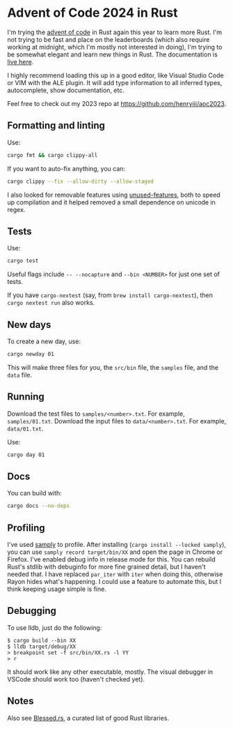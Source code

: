 # Advent of Code 2024 in Rust

I'm trying the [advent of code](https://adventofcode.com/2024) in Rust again this
year to learn more Rust. I'm not trying to be fast and place on the leaderboards
(which also require working at midnight, which I'm mostly not interested in
doing), I'm trying to be somewhat elegant and learn new things in Rust. The
documentation is [live here](https://henryiii.github.io/aoc2024).

I highly recommend loading this up in a good editor, like Visual Studio Code or
VIM with the ALE plugin. It will add type information to all inferred types,
autocomplete, show documentation, etc.

Feel free to check out my 2023 repo at <https://github.com/henryiii/aoc2023>.

## Formatting and linting

Use:

```bash
cargo fmt && cargo clippy-all
```

If you want to auto-fix anything, you can:

```bash
cargo clippy --fix --allow-dirty --allow-staged
```

I also looked for removable features using
[unused-features](https://crates.io/crates/cargo-unused-features), both to
speed up compilation and it helped removed a small dependence on unicode in
regex.

## Tests

Use:

```bash
cargo test
```

Useful flags include `-- --nocapture` and `--bin <NUMBER>` for just one set of tests.

If you have `cargo-nextest` (say, from `brew install cargo-nextest`), then
`cargo nextest run` also works.

## New days

To create a new day, use:

```bash
cargo newday 01
```

This will make three files for you, the `src/bin` file, the `samples` file, and
the `data` file.

## Running

Download the test files to `samples/<number>.txt`. For example, `samples/01.txt`.
Download the input files to `data/<number>.txt`. For example, `data/01.txt`.

Use:

```bash
cargo day 01
```

## Docs

You can build with:

```bash
cargo docs --no-deps
```

## Profiling

I've used [samply](https://github.com/mstange/samply) to profile. After
installing (`cargo install --locked samply`), you can use `samply record
target/bin/XX` and open the page in Chrome or Firefox. I've enabled debug info
in release mode for this. You can rebuild Rust's stdlib with debuginfo for more
fine grained detail, but I haven't needed that. I have replaced `par_iter` with
`iter` when doing this, otherwise Rayon hides what's happening. I could use a
feature to automate this, but I think keeping usage simple is fine.

## Debugging

To use lldb, just do the following:

```console
$ cargo build --bin XX
$ lldb target/debug/XX
> breakpoint set -f src/bin/XX.rs -l YY
> r
```

It should work like any other executable, mostly. The visual debugger in VSCode
should work too (haven't checked yet).

## Notes

Also see [Blessed.rs](https://blessed.rs), a curated list of good Rust libraries.
